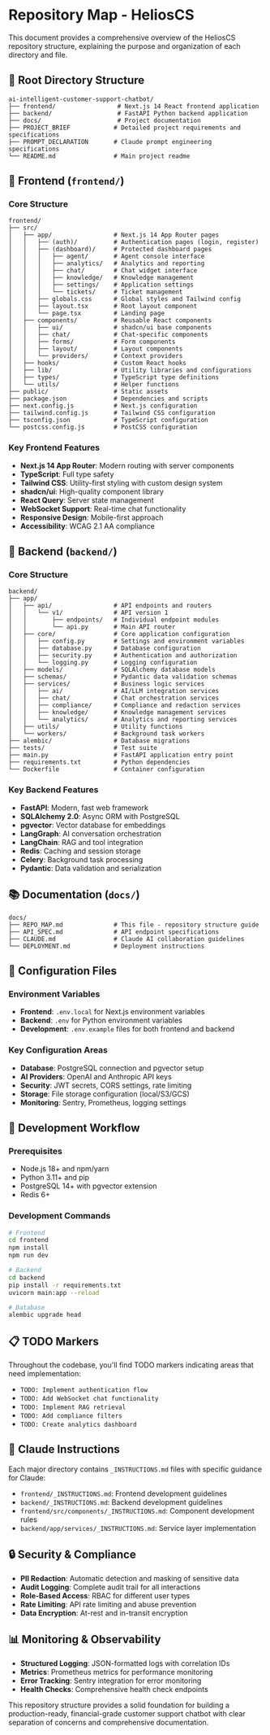 # Repository Map - HeliosCS

This document provides a comprehensive overview of the HeliosCS repository structure, explaining the purpose and organization of each directory and file.

## 📁 Root Directory Structure

```
ai-intelligent-customer-support-chatbot/
├── frontend/                 # Next.js 14 React frontend application
├── backend/                  # FastAPI Python backend application
├── docs/                     # Project documentation
├── PROJECT_BRIEF            # Detailed project requirements and specifications
├── PROMPT_DECLARATION       # Claude prompt engineering specifications
└── README.md                # Main project readme
```

## 🎨 Frontend (`frontend/`)

### Core Structure
```
frontend/
├── src/
│   ├── app/                 # Next.js 14 App Router pages
│   │   ├── (auth)/          # Authentication pages (login, register)
│   │   ├── (dashboard)/     # Protected dashboard pages
│   │   │   ├── agent/       # Agent console interface
│   │   │   ├── analytics/   # Analytics and reporting
│   │   │   ├── chat/        # Chat widget interface
│   │   │   ├── knowledge/   # Knowledge management
│   │   │   ├── settings/    # Application settings
│   │   │   └── tickets/     # Ticket management
│   │   ├── globals.css      # Global styles and Tailwind config
│   │   ├── layout.tsx       # Root layout component
│   │   └── page.tsx         # Landing page
│   ├── components/          # Reusable React components
│   │   ├── ui/              # shadcn/ui base components
│   │   ├── chat/            # Chat-specific components
│   │   ├── forms/           # Form components
│   │   ├── layout/          # Layout components
│   │   └── providers/       # Context providers
│   ├── hooks/               # Custom React hooks
│   ├── lib/                 # Utility libraries and configurations
│   ├── types/               # TypeScript type definitions
│   └── utils/               # Helper functions
├── public/                  # Static assets
├── package.json             # Dependencies and scripts
├── next.config.js           # Next.js configuration
├── tailwind.config.js       # Tailwind CSS configuration
├── tsconfig.json            # TypeScript configuration
└── postcss.config.js        # PostCSS configuration
```

### Key Frontend Features
- **Next.js 14 App Router**: Modern routing with server components
- **TypeScript**: Full type safety
- **Tailwind CSS**: Utility-first styling with custom design system
- **shadcn/ui**: High-quality component library
- **React Query**: Server state management
- **WebSocket Support**: Real-time chat functionality
- **Responsive Design**: Mobile-first approach
- **Accessibility**: WCAG 2.1 AA compliance

## 🐍 Backend (`backend/`)

### Core Structure
```
backend/
├── app/
│   ├── api/                 # API endpoints and routers
│   │   └── v1/              # API version 1
│   │       ├── endpoints/   # Individual endpoint modules
│   │       └── api.py       # Main API router
│   ├── core/                # Core application configuration
│   │   ├── config.py        # Settings and environment variables
│   │   ├── database.py      # Database configuration
│   │   ├── security.py      # Authentication and authorization
│   │   └── logging.py       # Logging configuration
│   ├── models/              # SQLAlchemy database models
│   ├── schemas/             # Pydantic data validation schemas
│   ├── services/            # Business logic services
│   │   ├── ai/              # AI/LLM integration services
│   │   ├── chat/            # Chat orchestration services
│   │   ├── compliance/      # Compliance and redaction services
│   │   ├── knowledge/       # Knowledge management services
│   │   └── analytics/       # Analytics and reporting services
│   ├── utils/               # Utility functions
│   └── workers/             # Background task workers
├── alembic/                 # Database migrations
├── tests/                   # Test suite
├── main.py                  # FastAPI application entry point
├── requirements.txt         # Python dependencies
└── Dockerfile               # Container configuration
```

### Key Backend Features
- **FastAPI**: Modern, fast web framework
- **SQLAlchemy 2.0**: Async ORM with PostgreSQL
- **pgvector**: Vector database for embeddings
- **LangGraph**: AI conversation orchestration
- **LangChain**: RAG and tool integration
- **Redis**: Caching and session storage
- **Celery**: Background task processing
- **Pydantic**: Data validation and serialization

## 📚 Documentation (`docs/`)

```
docs/
├── REPO_MAP.md              # This file - repository structure guide
├── API_SPEC.md              # API endpoint specifications
├── CLAUDE.md                # Claude AI collaboration guidelines
└── DEPLOYMENT.md            # Deployment instructions
```

## 🔧 Configuration Files

### Environment Variables
- **Frontend**: `.env.local` for Next.js environment variables
- **Backend**: `.env` for Python environment variables
- **Development**: `.env.example` files for both frontend and backend

### Key Configuration Areas
- **Database**: PostgreSQL connection and pgvector setup
- **AI Providers**: OpenAI and Anthropic API keys
- **Security**: JWT secrets, CORS settings, rate limiting
- **Storage**: File storage configuration (local/S3/GCS)
- **Monitoring**: Sentry, Prometheus, logging settings

## 🚀 Development Workflow

### Prerequisites
- Node.js 18+ and npm/yarn
- Python 3.11+ and pip
- PostgreSQL 14+ with pgvector extension
- Redis 6+

### Development Commands
```bash
# Frontend
cd frontend
npm install
npm run dev

# Backend
cd backend
pip install -r requirements.txt
uvicorn main:app --reload

# Database
alembic upgrade head
```

## 📋 TODO Markers

Throughout the codebase, you'll find TODO markers indicating areas that need implementation:

- `TODO: Implement authentication flow`
- `TODO: Add WebSocket chat functionality`
- `TODO: Implement RAG retrieval`
- `TODO: Add compliance filters`
- `TODO: Create analytics dashboard`

## 🎯 Claude Instructions

Each major directory contains `_INSTRUCTIONS.md` files with specific guidance for Claude:

- `frontend/_INSTRUCTIONS.md`: Frontend development guidelines
- `backend/_INSTRUCTIONS.md`: Backend development guidelines
- `frontend/src/components/_INSTRUCTIONS.md`: Component development rules
- `backend/app/services/_INSTRUCTIONS.md`: Service layer implementation

## 🔒 Security & Compliance

- **PII Redaction**: Automatic detection and masking of sensitive data
- **Audit Logging**: Complete audit trail for all interactions
- **Role-Based Access**: RBAC for different user types
- **Rate Limiting**: API rate limiting and abuse prevention
- **Data Encryption**: At-rest and in-transit encryption

## 📊 Monitoring & Observability

- **Structured Logging**: JSON-formatted logs with correlation IDs
- **Metrics**: Prometheus metrics for performance monitoring
- **Error Tracking**: Sentry integration for error monitoring
- **Health Checks**: Comprehensive health check endpoints

This repository structure provides a solid foundation for building a production-ready, financial-grade customer support chatbot with clear separation of concerns and comprehensive documentation.

